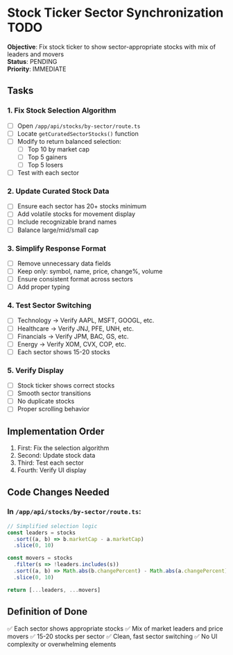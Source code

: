 # Stock Ticker Sector Synchronization TODO

**Objective**: Fix stock ticker to show sector-appropriate stocks with mix of leaders and movers  
**Status**: PENDING  
**Priority**: IMMEDIATE

## Tasks

### 1. Fix Stock Selection Algorithm
- [ ] Open `/app/api/stocks/by-sector/route.ts`
- [ ] Locate `getCuratedSectorStocks()` function
- [ ] Modify to return balanced selection:
  - [ ] Top 10 by market cap
  - [ ] Top 5 gainers
  - [ ] Top 5 losers
- [ ] Test with each sector

### 2. Update Curated Stock Data
- [ ] Ensure each sector has 20+ stocks minimum
- [ ] Add volatile stocks for movement display
- [ ] Include recognizable brand names
- [ ] Balance large/mid/small cap

### 3. Simplify Response Format
- [ ] Remove unnecessary data fields
- [ ] Keep only: symbol, name, price, change%, volume
- [ ] Ensure consistent format across sectors
- [ ] Add proper typing

### 4. Test Sector Switching
- [ ] Technology → Verify AAPL, MSFT, GOOGL, etc.
- [ ] Healthcare → Verify JNJ, PFE, UNH, etc.
- [ ] Financials → Verify JPM, BAC, GS, etc.
- [ ] Energy → Verify XOM, CVX, COP, etc.
- [ ] Each sector shows 15-20 stocks

### 5. Verify Display
- [ ] Stock ticker shows correct stocks
- [ ] Smooth sector transitions
- [ ] No duplicate stocks
- [ ] Proper scrolling behavior

## Implementation Order
1. First: Fix the selection algorithm
2. Second: Update stock data
3. Third: Test each sector
4. Fourth: Verify UI display

## Code Changes Needed

### In `/app/api/stocks/by-sector/route.ts`:
```typescript
// Simplified selection logic
const leaders = stocks
  .sort((a, b) => b.marketCap - a.marketCap)
  .slice(0, 10)

const movers = stocks
  .filter(s => !leaders.includes(s))
  .sort((a, b) => Math.abs(b.changePercent) - Math.abs(a.changePercent))
  .slice(0, 10)

return [...leaders, ...movers]
```

## Definition of Done
✅ Each sector shows appropriate stocks
✅ Mix of market leaders and price movers
✅ 15-20 stocks per sector
✅ Clean, fast sector switching
✅ No UI complexity or overwhelming elements